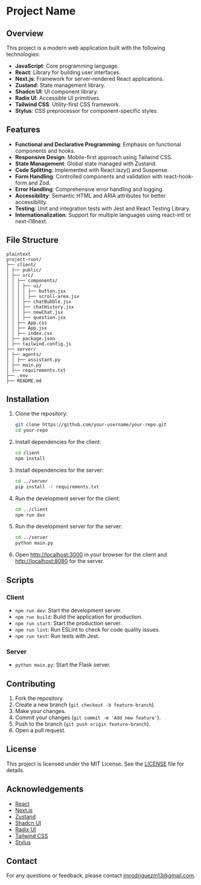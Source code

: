 # Project Name

## Overview

This project is a modern web application built with the following technologies:

- **JavaScript**: Core programming language.
- **React**: Library for building user interfaces.
- **Next.js**: Framework for server-rendered React applications.
- **Zustand**: State management library.
- **Shadcn UI**: UI component library.
- **Radix UI**: Accessible UI primitives.
- **Tailwind CSS**: Utility-first CSS framework.
- **Stylus**: CSS preprocessor for component-specific styles.

## Features

- **Functional and Declarative Programming**: Emphasis on functional components and hooks.
- **Responsive Design**: Mobile-first approach using Tailwind CSS.
- **State Management**: Global state managed with Zustand.
- **Code Splitting**: Implemented with React.lazy() and Suspense.
- **Form Handling**: Controlled components and validation with react-hook-form and Zod.
- **Error Handling**: Comprehensive error handling and logging.
- **Accessibility**: Semantic HTML and ARIA attributes for better accessibility.
- **Testing**: Unit and integration tests with Jest and React Testing Library.
- **Internationalization**: Support for multiple languages using react-intl or next-i18next.

## File Structure
````
plaintext
project-root/
├── client/
│ ├── public/
│ ├── src/
│ │ ├── components/
│ │ │ ├── ui/
│ │ │ │ ├── button.jsx
│ │ │ │ ├── scroll-area.jsx
│ │ │ ├── chatBubble.jsx
│ │ │ ├── chatHistory.jsx
│ │ │ ├── newChat.jsx
│ │ │ ├── question.jsx
│ │ ├── App.css
│ │ ├── App.jsx
│ │ ├── index.css
│ ├── package.json
│ ├── tailwind.config.js
├── server/
│ ├── agents/
│ │ ├── assistant.py
│ ├── main.py
│ ├── requirements.txt
├── .env
├── README.md
````


## Installation

1. Clone the repository:
   ```sh
   git clone https://github.com/your-username/your-repo.git
   cd your-repo
   ```

2. Install dependencies for the client:
   ```sh
   cd client
   npm install
   ```

3. Install dependencies for the server:
   ```sh
   cd ../server
   pip install -r requirements.txt
   ```

4. Run the development server for the client:
   ```sh
   cd ../client
   npm run dev
   ```

5. Run the development server for the server:
   ```sh
   cd ../server
   python main.py
   ```

6. Open [http://localhost:3000](http://localhost:3000) in your browser for the client and [http://localhost:8080](http://localhost:8080) for the server.

## Scripts

### Client

- `npm run dev`: Start the development server.
- `npm run build`: Build the application for production.
- `npm run start`: Start the production server.
- `npm run lint`: Run ESLint to check for code quality issues.
- `npm run test`: Run tests with Jest.

### Server

- `python main.py`: Start the Flask server.

## Contributing

1. Fork the repository.
2. Create a new branch (`git checkout -b feature-branch`).
3. Make your changes.
4. Commit your changes (`git commit -m 'Add new feature'`).
5. Push to the branch (`git push origin feature-branch`).
6. Open a pull request.

## License

This project is licensed under the MIT License. See the [LICENSE](LICENSE) file for details.

## Acknowledgements

- [React](https://reactjs.org/)
- [Next.js](https://nextjs.org/)
- [Zustand](https://github.com/pmndrs/zustand)
- [Shadcn UI](https://shadcn.dev/)
- [Radix UI](https://www.radix-ui.com/)
- [Tailwind CSS](https://tailwindcss.com/)
- [Stylus](https://stylus-lang.com/)

## Contact

For any questions or feedback, please contact [jmrodriguezm13@gmail.com](jmrodriguezm13@gmail.com).

